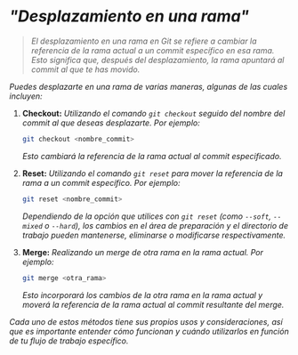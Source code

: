 <!-- Autor: Daniel Benjamin Perez Morales -->
<!-- GitHub: https://github.com/D4nitrix13 -->
<!-- GitLab: https://gitlab.com/D4nitrix13 -->
<!-- Correo electrónico: danielperezdev@proton.me -->

# ***"Desplazamiento en una rama"***

> *El desplazamiento en una rama en Git se refiere a cambiar la referencia de la rama actual a un commit específico en esa rama. Esto significa que, después del desplazamiento, la rama apuntará al commit al que te has movido.*

*Puedes desplazarte en una rama de varias maneras, algunas de las cuales incluyen:*

1. **Checkout:** *Utilizando el comando `git checkout` seguido del nombre del commit al que deseas desplazarte. Por ejemplo:*

   ```bash
   git checkout <nombre_commit>
   ```

   *Esto cambiará la referencia de la rama actual al commit especificado.*

2. **Reset:** *Utilizando el comando `git reset` para mover la referencia de la rama a un commit específico. Por ejemplo:*

   ```bash
   git reset <nombre_commit>
   ```

   *Dependiendo de la opción que utilices con `git reset` (como `--soft`, `--mixed` o `--hard`), los cambios en el área de preparación y el directorio de trabajo pueden mantenerse, eliminarse o modificarse respectivamente.*

3. **Merge:** *Realizando un merge de otra rama en la rama actual. Por ejemplo:*

   ```bash
   git merge <otra_rama>
   ```

   *Esto incorporará los cambios de la otra rama en la rama actual y moverá la referencia de la rama actual al commit resultante del merge.*

*Cada uno de estos métodos tiene sus propios usos y consideraciones, así que es importante entender cómo funcionan y cuándo utilizarlos en función de tu flujo de trabajo específico.*
